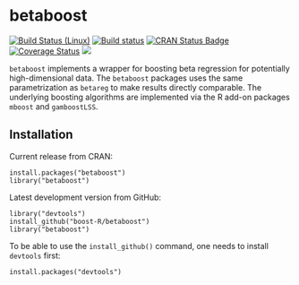 # betaboost

[![Build Status (Linux)](https://travis-ci.org/boost-R/betaboost.svg?branch=master)](https://travis-ci.org/boost-R/betaboost)
[![Build status](https://ci.appveyor.com/api/projects/status/gc0ech6kpjniqemg?svg=true)](https://ci.appveyor.com/project/hofnerb/betaboost)
[![CRAN Status Badge](http://www.r-pkg.org/badges/version/betaboost)](https://CRAN.R-project.org/package=betaboost)
[![Coverage Status](https://coveralls.io/repos/github/boost-R/betaboost/badge.svg?branch=master)](https://coveralls.io/github/boost-R/betaboost?branch=master)
[![](https://cranlogs.r-pkg.org/badges/betaboost)](https://cran.rstudio.com/web/packages/betaboost/index.html)


`betaboost` implements a wrapper for boosting beta regression for potentially 
high-dimensional data. The `betaboost` packages uses the same parametrization as `betareg`
to make results directly comparable. The underlying boosting algorithms are implemented via the 
R add-on packages `mboost` and `gamboostLSS`.

## Installation

Current release from CRAN:
  ```
  install.packages("betaboost")
  library("betaboost")
  ```

Latest development version from GitHub:
  ```
  library("devtools")
  install_github("boost-R/betaboost")
  library("betaboost")
  ```
  
To be able to use the `install_github()` command, one needs to install `devtools` first:
  ```
  install.packages("devtools")
  ```


